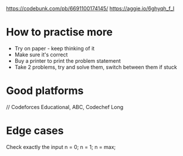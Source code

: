 https://codebunk.com/pb/6691100174145/
https://aggie.io/6ghyqh_f_l


# How to practise more

- Try on paper - keep thinking of it
- Make sure it's correct
- Buy a printer to print the problem statement
- Take 2 problems, try and solve them, switch between them if stuck


# Good platforms
// Codeforces Educational, ABC, Codechef Long

# Edge cases
Check exactly the input n = 0; n = 1; n = max;
